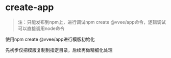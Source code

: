 # create-app

> 注：只能发布到npm上，进行调试npm create @vvee/app命令，逻辑调试可以直接调用node命令

使用npm create @vvee/app进行模版初始化

先初步仅把模版复制到指定目录，后续再做精细化处理
